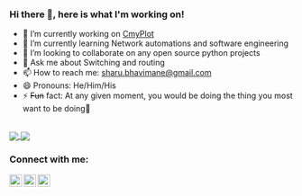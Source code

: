 ### Hi there 👋, here is what I'm working on!


- 🔭 I’m currently working on [CmyPlot](https://github.com/bradley-erickson/CmyPlot)
- 🌱 I’m currently learning Network automations and software engineering
- 👯 I’m looking to collaborate on any open source python projects 
- 💬 Ask me about Switching and routing
- 📫 How to reach me: sharu.bhavimane@gmail.com
- 😄 Pronouns: He/Him/His
- ⚡ <s>Fun</s> fact: At any given moment, you would be doing the thing you most want to be doing🤨

<br>
<a href="https://github.com/anuraghazra/github-readme-stats">
<img align="center" src="https://github-readme-stats.vercel.app/api/top-langs/?username=sharathKV&count_private=true&show_icons=true&theme=dark&border_color=white&line_height=26px" />
  </a>
  <a href="https://github.com/anuraghazra/convoychat">
  <img align="center" src="https://github-readme-stats.vercel.app/api/?username=sharathKV&count_private=true&show_icons=true&theme=dark&include_all_commits=true&border_color=white&line_height=26px" />
  </a>


### Connect with me:

[<img align="left" alt="codeSTACKr | Twitter" width="22px" src="https://cdn.jsdelivr.net/npm/simple-icons@v3/icons/twitter.svg" />][twitter]
[<img align="left" alt="codeSTACKr | LinkedIn" width="22px" src="https://cdn.jsdelivr.net/npm/simple-icons@v3/icons/linkedin.svg" />][linkedin]
[<img align="left" alt="codeSTACKr | Instagram" width="22px" src="https://cdn.jsdelivr.net/npm/simple-icons@v3/icons/instagram.svg" />][instagram]

[twitter]: https://twitter.com/SharathKumarKV
[instagram]: https://www.instagram.com/sharathkumar_kv
[linkedin]: https://www.linkedin.com/in/sharath-kumar-v
